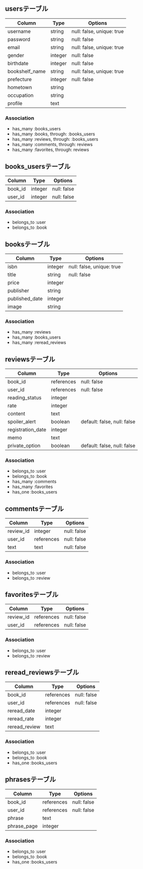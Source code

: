 ## usersテーブル

|Column|Type|Options|
|------|----|-------|
|username|string|null: false, unique: true|
|password|string|null: false|
|email|string|null: false, unique: true|
|gender|integer|null: false|
|birthdate|integer|null: false|
|bookshelf_name|string|null: false, unique: true|
|prefecture|integer|null: false|
|hometown|string||
|occupation|string||
|profile|text||

### Association
- has_many :books_users
- has_many :books, through: :books_users
- has_many :reviews, through: :books_users
- has_many :comments, through: reviews
- has_many :favorites, through: reviews

## books_usersテーブル

|Column|Type|Options|
|------|----|-------|
|book_id|integer|null: false|
|user_id|integer|null: false|

### Association
- belongs_to :user
- belongs_to :book

## booksテーブル

|Column|Type|Options|
|------|----|-------|
|isbn|integer|null: false, unique: true|
|title|string|null: false|
|price|integer||
|publisher|string||
|published_date|integer||
|image|string||

### Association
- has_many :reviews
- has_many :books_users
- has_many :reread_reviews

## reviewsテーブル

|Column|Type|Options|
|------|----|-------|
|book_id|references|null: false|
|user_id|references|null: false|
|reading_status|integer||
|rate|integer||
|content|text||
|spoiler_alert|boolean|default: false, null: false|
|registration_date|integer||
|memo|text||
|private_option|boolean|default: false, null: false|

### Association
- belongs_to :user
- belongs_to :book
- has_many :comments
- has_many :favorites
- has_one :books_users

## commentsテーブル

|Column|Type|Options|
|------|----|-------|
|review_id|integer|null: false|
|user_id|references|null: false|
|text|text|null: false|

### Association
- belongs_to :user
- belongs_to :review

## favoritesテーブル

|Column|Type|Options|
|------|----|-------|
|review_id|references|null: false|
|user_id|references|null: false|

### Association
- belongs_to :user
- belongs_to :review



## reread_reviewsテーブル

|Column|Type|Options|
|------|----|-------|
|book_id|references|null: false|
|user_id|references|null: false|
|reread_date|integer||
|reread_rate|integer||
|reread_review|text||

### Association
- belongs_to :user
- belongs_to :book
- has_one :books_users

## phrasesテーブル

|Column|Type|Options|
|------|----|-------|
|book_id|references|null: false|
|user_id|references|null: false|
|phrase|text||
|phrase_page|integer||

### Association
- belongs_to :user
- belongs_to :book
- has_one :books_users

